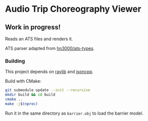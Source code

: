 # Audio Trip Choreography Viewer

## Work in progress!

Reads an ATS files and renders it.

ATS parser adapted from [hn3000/ats-types](https://github.com/hn3000/ats-types).

### Building

This project depends on [raylib](https://www.raylib.com) and [jsoncpp](https://github.com/open-source-parsers/jsoncpp/).

Build with CMake:

```bash
git submodule update --init --recursive
mkdir build && cd build
cmake ..
make -j$(nproc)
```

Run it in the same directory as `barrier.obj` to load the barrier model.
